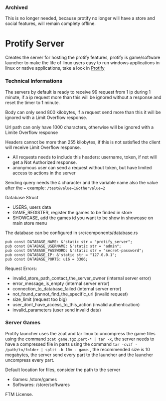 ### Archived
This is no longer needed, because protify no longer will have a store and social features, will remain complety offline.

# Protify Server

Creates the server for hosting the protify features, protify is game/software launcher to make the life of linux users easy to run windows applications in linux or native applications, take a look in [Protify](https://github.com/LeandroTheDev/protify)

### Technical Informations

The servers by default is ready to receive 99 request from 1 ip during 1 minute, if a ip request more than this will be ignored without a response and reset the timer to 1 minute.

Body can only send 800 kilobytes, if a request send more than this it will be ignored with a Limit Overflow response.

Url path can only have 1000 characters, otherwise will be ignored with a Limite Overflow response

Headers cannot be more than 255 kilobytes, if this is not satisfied the client will receive Limit Overflow response.
- All requests needs to include this headers: username, token, if not will get a Not Authorized response.
- anonymous user can send a request without token, but have limited access to actions in the server

Sending query needs the ``&`` character and the variable name also the value after the ``=`` example: ``/test&value=1&othervalue=2``

Database Struct
- USERS, users data
- GAME_REGISTER, register the games to be finded in store
- SHOWCASE, add the games id you want to be show in showcase on main store menu

The database can be configured in src/components/database.rs
```
pub const DATABASE_NAME: &'static str = "protify_server";
pub const DATABASE_USERNAME: &'static str = "admin";
pub const DATABASE_PASSWORD: &'static str = "secret-password";
pub const DATABASE_IP: &'static str = "127.0.0.1";
pub const DATABASE_PORTS: u16 = 3306;
```

Request Errors:
- invalid_store_path_contact_the_server_owner (internal server error)
- error_message_is_empty (internal server error)
- connection_to_database_failed (internal server error)
- not_found_cannot_find_the_specific_url (invalid request)
- size_limit (request too big)
- user_dont_have_access_to_this_action (invalid authentication)
- invalid_parameters (user send invalid data)

### Server Games

Protify launcher uses the zcat and tar linux to uncompress the game files using the command ``zcat game.tgz.part-* | tar -x``, the server needs to have a compressed file in parts using the command ``tar -cvzf - /path/to/folder | split -b 10m - game.``, the recommended size is 10 megabytes, the server send every part to the launcher and the launcher uncompress every part.

Default location for files, consider the path to the server
- Games: /store/games
- Softwares: /store/softwares

FTM License.
